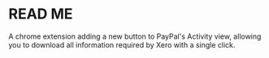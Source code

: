 # READ ME

A chrome extension adding a new button to PayPal's Activity view, allowing you to download
all information required by Xero with a single click.